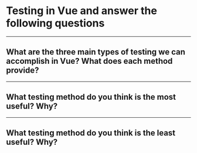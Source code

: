 # Testing in Vue and answer the following questions

---

## What are the three main types of testing we can accomplish in Vue? What does each method provide?


---

## What testing method do you think is the most useful? Why?



----

## What testing method do you think is the least useful? Why?

